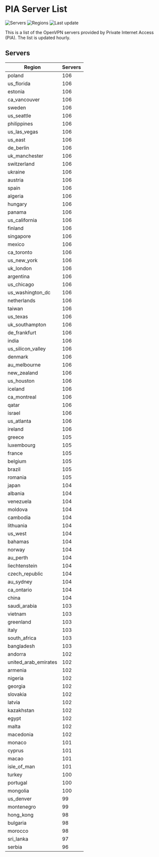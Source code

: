 # PIA Server List

![Servers](https://img.shields.io/badge/servers-10,089-blue) ![Regions](https://img.shields.io/badge/regions-97-blue) ![Last update](https://img.shields.io/badge/last_updated-Mon_Apr_29_02:03:33_GMT_2024-blue)

This is a list of the OpenVPN servers provided by Private Internet Access (PIA). The list is updated hourly.

## Servers
| Region               | Servers |
|----------------------|---------|
| poland | 106 |
| us_florida | 106 |
| estonia | 106 |
| ca_vancouver | 106 |
| sweden | 106 |
| us_seattle | 106 |
| philippines | 106 |
| us_las_vegas | 106 |
| us_east | 106 |
| de_berlin | 106 |
| uk_manchester | 106 |
| switzerland | 106 |
| ukraine | 106 |
| austria | 106 |
| spain | 106 |
| algeria | 106 |
| hungary | 106 |
| panama | 106 |
| us_california | 106 |
| finland | 106 |
| singapore | 106 |
| mexico | 106 |
| ca_toronto | 106 |
| us_new_york | 106 |
| uk_london | 106 |
| argentina | 106 |
| us_chicago | 106 |
| us_washington_dc | 106 |
| netherlands | 106 |
| taiwan | 106 |
| us_texas | 106 |
| uk_southampton | 106 |
| de_frankfurt | 106 |
| india | 106 |
| us_silicon_valley | 106 |
| denmark | 106 |
| au_melbourne | 106 |
| new_zealand | 106 |
| us_houston | 106 |
| iceland | 106 |
| ca_montreal | 106 |
| qatar | 106 |
| israel | 106 |
| us_atlanta | 106 |
| ireland | 106 |
| greece | 105 |
| luxembourg | 105 |
| france | 105 |
| belgium | 105 |
| brazil | 105 |
| romania | 105 |
| japan | 104 |
| albania | 104 |
| venezuela | 104 |
| moldova | 104 |
| cambodia | 104 |
| lithuania | 104 |
| us_west | 104 |
| bahamas | 104 |
| norway | 104 |
| au_perth | 104 |
| liechtenstein | 104 |
| czech_republic | 104 |
| au_sydney | 104 |
| ca_ontario | 104 |
| china | 104 |
| saudi_arabia | 103 |
| vietnam | 103 |
| greenland | 103 |
| italy | 103 |
| south_africa | 103 |
| bangladesh | 103 |
| andorra | 102 |
| united_arab_emirates | 102 |
| armenia | 102 |
| nigeria | 102 |
| georgia | 102 |
| slovakia | 102 |
| latvia | 102 |
| kazakhstan | 102 |
| egypt | 102 |
| malta | 102 |
| macedonia | 102 |
| monaco | 101 |
| cyprus | 101 |
| macao | 101 |
| isle_of_man | 101 |
| turkey | 100 |
| portugal | 100 |
| mongolia | 100 |
| us_denver | 99 |
| montenegro | 99 |
| hong_kong | 98 |
| bulgaria | 98 |
| morocco | 98 |
| sri_lanka | 97 |
| serbia | 96 |